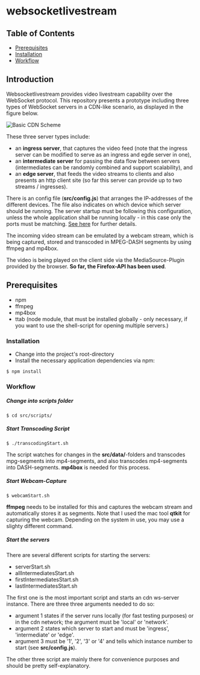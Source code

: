 # websocketlivestream

## Table of Contents
  * [Prerequisites](#prerequisites)
  * [Installation](#installation)
  * [Workflow](#workflow)

## Introduction

Websocketlivestream provides video livestream capability over the WebSocket protocol. This repository presents a prototype including three types of WebSocket servers in a CDN-like scenario, as displayed in the figure below.

![Basic CDN Scheme](docs/res/cdn-scheme.png)

These three server types include:

* an **ingress server**, that captures the video feed (note that the ingress server can be modified to serve as an ingress and egde server in one),
* an **intermediate server** for passing the data flow between servers (intermediates can be randomly combined and support scalability), and
* an **edge server**, that feeds the video streams to clients and also presents an http client site (so far this server can provide up to two streams / ingresses).

There is an config file (**src/config.js**) that arranges the IP-addresses of the different devices. The file also indicates on which device which server should be running. The server startup must be following this configuration, unless the whole application shall be running locally - in this case only the ports must be matching. [See here](#startservers) for further details.

The incoming video stream can be emulated by a webcam stream, which is being captured, stored and transcoded in MPEG-DASH segments by using ffmpeg and mp4box.

The video is being played on the client side via the MediaSource-Plugin provided by the browser. **So far, the Firefox-API has been used**.

## Prerequisites <a id="prerequisites"></a>

* npm
* ffmpeg
* mp4box
* ttab (node module, that must be installed globally - only necessary, if you want to use the shell-script for opening multiple servers.)

### Installation <a id="installation"></a>

* Change into the project's root-directory
* Install the necessary application dependencies via npm:

```
$ npm install
```

### Workflow <a id="workflow"></a>

##### Change into scripts folder

```
$ cd src/scripts/
```

##### Start Transcoding Script

```
$ ./transcodingStart.sh
```

The script watches for changes in the **src/data/**-folders and transcodes mpg-segments into mp4-segments, and also transcodes mp4-segments into DASH-segments. **mp4box** is needed for this process.

##### Start Webcam-Capture

```
$ webcamStart.sh
```

**ffmpeg** needs to be installed for this and captures the webcam stream and automatically stores it as segments.
Note that I used the mac tool **qtkit** for capturing the webcam. Depending on the system in use, you may use a slighty different command.

##### Start the servers <a id="startservers"></a>

There are several different scripts for starting the servers:

* serverStart.sh
* allIntermediatesStart.sh
* firstIntermediatesStart.sh
* lastIntermediatesStart.sh

The first one is the most important script and starts an cdn ws-server instance. There are three three arguments needed to do so:
* argument 1 states if the server runs locally (for fast testing purposes) or in the cdn network; the argument must be 'local' or 'network'.
* argument 2 states which server to start and must be 'ingress', 'intermediate' or 'edge'.
* argument 3 must be '1', '2', '3' or '4' and tells which instance number to start (see **src/config.js**).

The other three script are mainly there for convenience purposes and should be pretty self-explanatory.